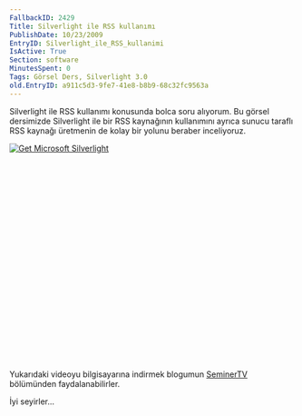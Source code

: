 ```yaml
---
FallbackID: 2429
Title: Silverlight ile RSS kullanımı
PublishDate: 10/23/2009
EntryID: Silverlight_ile_RSS_kullanimi
IsActive: True
Section: software
MinutesSpent: 0
Tags: Görsel Ders, Silverlight 3.0
old.EntryID: a911c5d3-9fe7-41e8-b8b9-68c32fc9563a
---
```

Silverlight ile RSS kullanımı konusunda bolca soru alıyorum. Bu görsel
dersimizde Silverlight ile bir RSS kaynağının kullanımını ayrıca sunucu
taraflı RSS kaynağı üretmenin de kolay bir yolunu beraber inceliyoruz.

<div style="width:512px;height:384px;">

[![Get Microsoft
Silverlight](http://go2.microsoft.com/fwlink/?LinkId=108181)](http://go2.microsoft.com/fwlink/?LinkID=124807)

</div>

Yukarıdaki videoyu bilgisayarına indirmek blogumun
[SeminerTV](http://daron.yondem.com/tr/formatpage.aspx?path=seminertv.format.html#GorselDersler)
bölümünden faydalanabilirler.

İyi seyirler...


